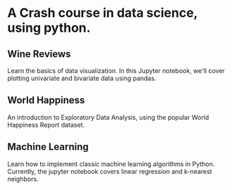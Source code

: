 # A Crash course in data science, using python.

## Wine Reviews
Learn the basics of data visualization. In this Jupyter notebook, we'll cover plotting univariate and bivariate data using pandas.

## World Happiness
An introduction to Exploratory Data Analysis, using the popular World Happiness Report dataset.

## Machine Learning
Learn how to implement classic machine learning algorithms in Python. Currently, the jupyter notebook covers linear regression and k-nearest neighbors.
